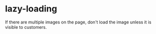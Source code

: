 # lazy-loading

If there are multiple images on the page, don't load the image unless it is visible to customers.
